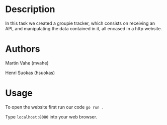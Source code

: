 # Description

In this task we created a groupie tracker, which consists on receiving an API, and manipulating the data contained in it, all encased in a http website.

# Authors

Martin Vahe (mvahe)

Henri Suokas (hsuokas)

# Usage

To open the website first run our code `go run . `

Type `localhost:8080` into your web browser.